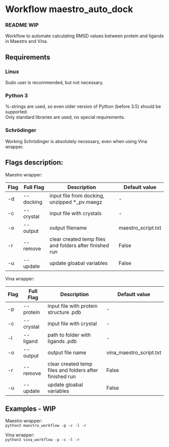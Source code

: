 # Workflow maestro_auto_dock 

### README WIP

Workflow to automate calculating RMSD values between protein and ligands in Maestro and Vina.

## Requirements
### Linux
Sudo user is recommended, but not necessary.

### Python 3
%-strings are used, so even older version of Python (before 3.5) should be supported.    
Only standard libraries are used, no special requirements.

### Schrödinger
Working Schrödinger is absolutely necessary, even when using Vina wrapper.

## Flags description:
Maestro wrapper:    

Flag | Full Flag | Description | Default value
-----|-----------|-------------|------------------
-d | --docking | input file from docking, unzipped *_pv.maegz | -
-c | --crystal | input file with crystals | -
-o | --output | output filename | maestro_script.txt
-r | --remove | clear created temp files and folders after finished run | False
-u | --update | update gloabal variables | False


Vina wrapper:    

Flag | Full Flag | Description | Default value
-----|-----------|-------------|------------------
-p | --protein | input file with protein structure .pdb | -
-c | --crystal | input file with crystal | -
-l | --ligand | path to folder with ligands .pdb | -
-o | --output | output file name | vina_maestro_script.txt
-r | --remove | clear created temp files and folders after finished run | False
-u | --update | update gloabal variables | False


## Examples - WIP
Maestro wrapper:    
```python3 maestro_workflow -p -c -l -r```

Vina wrapper:    
```python3 vina_workflow -p -c -l -r```

